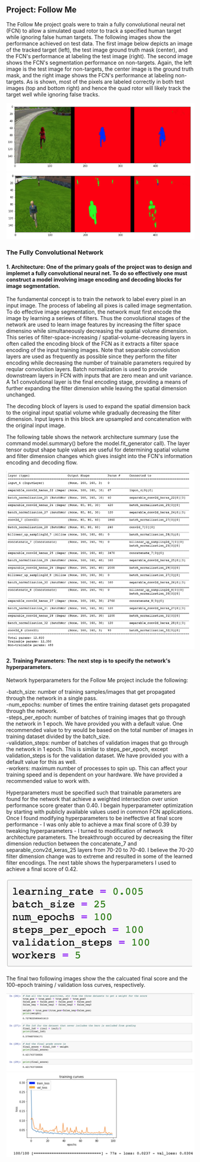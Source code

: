 [//]: # (Image References)

[image1]: ./image1.png
[image3]: ./image3.png
[image4]: ./image4.png
[image5]: ./image5.png
[image6]: ./image6.png
[image7]: ./image7.png
[image8]: ./image8.png

## Project: Follow Me
The Follow Me project goals were to train a fully convolutional neural net (FCN) to allow a simulated quad rotor to track a specified human target while ignoring false human targets. The following images show the performance achieved on test data. The first image below depicts an image of the tracked target (left), the test image ground truth mask (center), and the FCN's performance at labeling the test image (right). The second image shows the FCN's segmentation performance on non-targets. Again, the left image is the test image for non-targets, the center image is the ground truth mask, and the right image shows the FCN's performance at labeling non-targets. As is shown, most of the pixels are labeled correctly in both test images (top and bottom right) and hence the quad rotor will likely track the target well while ignoring false tracks.

![alt text][image6]
![alt text][image7]

### The Fully Convolutional Network 
#### 1. Architecture: One of the primary goals of the project was to design and implemet a fully convolutional neural net. To do so effectively one must construct a model involving image encoding and decoding blocks for image segmentation. 

The fundamental concept is to train the network to label every pixel in an input image. The process of labeling all pixes is called image segmentation. To do effective image segmentation, the network must first encode the image by learning a seriews of filters. Thus the convolutional stages of the network are used to learn image features by increasing the filter space dimensino while simultaneously decreasing the spatial volume dimension. This series of filter-space-increasing / spatial-volume-decreasing layers in often called the encoding block of the FCN as it extracts a filter space encoding of the input training images. Note that separable convolution layers are used as frequently as possible since they perform the filter encoding while decreasing the number of trainable parameters required by reqular convolution layers. Batch normalization is used to provide downstream layers in FCN with inputs that are zero mean and unit variance. A 1x1 convolutional layer is the final encoding stage, providing a means of further expanding the filter dimension while leaving the spatial dimension unchanged. 

The decoding block of layers is used to expand the spatial dimension back to the original input spatial volume while gradually decreasing the filter dimension. Input layers in this block are upsampled and concatenation with the original input image.

The following table shows the network architecture summary (use the command model.summary() before the model.fit_generator call). The layer tensor output shape tuple values are useful for determining spatial volume and filter dimension changes which gives insight into the FCN's information encoding and decoding flow. 


![alt text][image8]


#### 2. Training Parameters: The next step is to specify the network's hyperparameters.

Network hyperparameters for the Follow Me project include the following:

-batch_size: number of training samples/images that get propagated through the network in a single pass.<BR>
-num_epochs: number of times the entire training dataset gets propagated through the network.<BR>
-steps_per_epoch: number of batches of training images that go through the network in 1 epoch. We have provided you with a default value. One recommended value to try would be based on the total number of images in training dataset divided by the batch_size.<BR>
-validation_steps: number of batches of validation images that go through the network in 1 epoch. This is similar to steps_per_epoch, except validation_steps is for the validation dataset. We have provided you with a default value for this as well.<BR>
-workers: maximum number of processes to spin up. This can affect your training speed and is dependent on your hardware. We have provided a recommended value to work with.<BR>

Hyperparameters must be specified such that trainable parameters are found for the network that achieve a weighted intersection over union performance score greater than 0.40. I begain hyperparameter optimization by starting with publicly available values used in common FCN applications. Once I found modifying hyperparameters to be ineffective at final score performance - I was only able to achieve a max final score of 0.39 by tweaking hyperparameters - I turned to modification of network architecture parameters. The breakthrough occured by decreasing the filter dimension reduction between the concatenate_7 and separable_conv2d_keras_25 layers from 70-20 to 70-40. I believe the 70-20 filter dimension change was to extreme and resulted in some of the learned filter encodings. The next table shows the hyperparameters I used to achieve a final score of 0.42. 

![alt text][image5]

The final two following images show the the calcuated final score and the 100-epoch training / validation loss curves, respectively.

![alt text][image1]
![alt text][image3]

 
